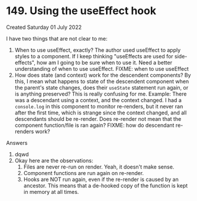 # 149. Using the useEffect hook
Created Saturday 01 July 2022

I have two things that are not clear to me:
1. When to use useEffect, exactly? The author used useEffect to apply styles to a component. If I keep thinking "useEffects are used for side-effects", how am I going to be sure when to use it. Need a better understanding of when to use useEffect. FIXME: when to use useEffect
2. How does state (and context) work for the descendent components? By this, I mean what happens to state of the descendent component when the parent's state changes, does their `useState` statement run again, or is anything preserved? This is really confusing for me. Example: There was a descendant using a context, and the context changed. I had a `console.log` in this component to monitor re-renders, but it never ran after the first time, which is strange since the context changed, and all descendants should be re-render. Does re-render not mean that the component function/file is ran again? FIXME: how do descendant re-renders work?

Answers
1. dqwd
2. Okay here are the observations:
	1. Files are never re-run on render. Yeah, it doesn't make sense.
	2. Component functions are run again on re-render.
	3. Hooks are NOT run again, even if the re-render is caused by an ancestor.
	This means that a de-hooked copy of the function is kept in memory at all times.